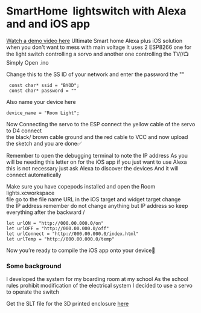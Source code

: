 # SmartHome  lightswitch with Alexa and and iOS app

[Watch a demo video here](https://www.youtube.com/watch?v=D-yCt-Ropl0)
Ultimate Smart home Alexa plus iOS solution when you don't want to mess with main voltage 
It uses 2 ESP8266   one for the light switch controlling a sorvo and another one controlling the TV//📺 
Simply Open  .ino  

 Change this to the SS ID of your network and enter the password the ""
 
     const char* ssid = "BYOD";
     const char* password = ""
     
Also  name your device here 

    device_name = "Room Light";



Now Connecting  the servo  to the ESP  connect  the yellow cable  of the servo  to D4  connect  
the black/ brown cable  ground  and  the red cable  to VCC 
and now upload the sketch and you are done✅ 

Remember to open the debugging terminal to note the IP address 
As you will be needing this letter on  for the  iOS app   if you  just want to use Alexa 
this is not necessary  just ask Alexa to discover the   devices
And it will connect automatically

 Make sure  you have copepods installed  and open  the Room lights.xcworkspace  
 file  go to  the file  name URL   in the iOS target  and widget target   change  
 the IP address  remember  do not change  anything  but IP address  so keep everything   after the backward /
 
    let urlON = "http://000.00.000.0/on"
    let urlOFF = "http://000.00.000.0/off"
    let urlConnect = "http://000.00.000.0/index.html"
    let urlTemp = "http://000.00.000.0/temp"
    


Now you’re ready  to compile  the iOS app  onto your device🚀

### Some background
 I developed the system for my boarding room at my school As the school rules  prohibit modification of the electrical system  I decided  to use a servo  to operate  the switch
 
 Get the SLT file for the 3D printed enclosure [here](http://www.thingiverse.com/thing:2307874)
